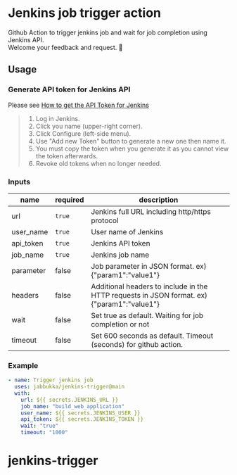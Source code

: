 # Jenkins job trigger action
Github Action to trigger jenkins job and wait for job completion using Jenkins API.  
Welcome your feedback and request. :open_hands:

## Usage
### Generate API token for Jenkins API
Please see [How to get the API Token for Jenkins](https://stackoverflow.com/questions/45466090/how-to-get-the-api-token-for-jenkins)
> 1. Log in Jenkins.
> 2. Click you name (upper-right corner).
> 3. Click Configure (left-side menu).
> 4. Use "Add new Token" button to generate a new one then name it.
> 5. You must copy the token when you generate it as you cannot view the token afterwards.
> 6. Revoke old tokens when no longer needed. 
### Inputs
| name | required | description |
| ---- | -------- | ----------- |
| url  | `true`   | Jenkins full URL including http/https protocol |
| user_name | `true` | User name of Jenkins |
| api_token | `true` | Jenkins API token |
| job_name | `true` | Jenkins job name |
| parameter | false | Job parameter in JSON format. ex) {"param1":"value1"} |
| headers | false | Additional headers to include in the HTTP requests in JSON format. ex) {"param1":"value1"}  |
| wait | false | Set true as default. Waiting for job completion or not |
| timeout | false | Set 600 seconds as default. Timeout (seconds) for github action. |

### Example
```yaml
- name: Trigger jenkins job
  uses: jabbukka/jenkins-trigger@main
  with:
    url: ${{ secrets.JENKINS_URL }}
    job_name: "build_web_application"
    user_name: ${{ secrets.JENKINS_USER }}
    api_token: ${{ secrets.JENKINS_TOKEN }}
    wait: "true"
    timeout: "1000"
```
# jenkins-trigger
